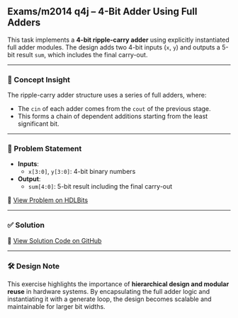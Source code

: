 ## Exams/m2014 q4j – 4-Bit Adder Using Full Adders

This task implements a **4-bit ripple-carry adder** using explicitly instantiated full adder modules. The design adds two 4-bit inputs (`x`, `y`) and outputs a 5-bit result `sum`, which includes the final carry-out.

---

### 🧠 Concept Insight  
The ripple-carry adder structure uses a series of full adders, where:
- The `cin` of each adder comes from the `cout` of the previous stage.
- This forms a chain of dependent additions starting from the least significant bit.

---

### 📘 Problem Statement  
- **Inputs**:  
  - `x[3:0]`, `y[3:0]`: 4-bit binary numbers  
- **Output**:  
  - `sum[4:0]`: 5-bit result including the final carry-out  

🔗 [View Problem on HDLBits](https://hdlbits.01xz.net/wiki/Exams/m2014_q4j)

---

### ✅ Solution  
📄 [View Solution Code on GitHub](https://github.com/EswarAdithya011/HDLBits/blob/main/Problem%20Sets/5.%20Exams/m2014_q4j.v)

---

### 🛠 Design Note  
This exercise highlights the importance of **hierarchical design and modular reuse** in hardware systems. By encapsulating the full adder logic and instantiating it with a generate loop, the design becomes scalable and maintainable for larger bit widths.
